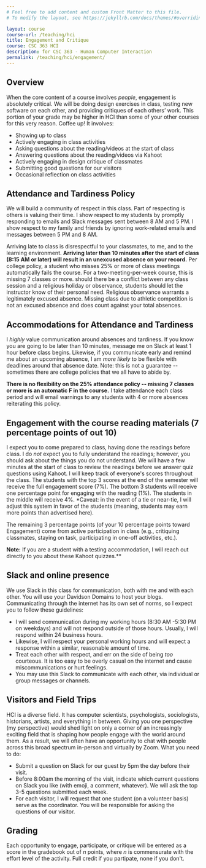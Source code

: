 ```yaml
---
# Feel free to add content and custom Front Matter to this file.
# To modify the layout, see https://jekyllrb.com/docs/themes/#overriding-theme-defaults

layout: course
course-url: /teaching/hci
title: Engagement and Critique
course: CSC 363 HCI
description: for CSC 363 - Human Computer Interaction
permalink: /teaching/hci/engagement/
---
```

## Overview 
When the core content of a course involves *people*, engagement is absolutely critical. We will be doing design exercises in class, testing new software on each other, and providing critiques of each others’ work. This portion of your grade may be higher in HCI than some of your other courses for this very reason. Coffee up! It involves:
* Showing up to class
* Actively engaging in class activities
* Asking questions about the reading/videos at the start of class
* Answering questions about the reading/videos via Kahoot
* Actively engaging in design critique of classmates
* Submitting good questions for our visitors
* Occasional reflection on class activities

## Attendance and Tardiness Policy
We will build a community of respect in this class. Part of respecting is others is valuing their time. I show respect to my students by promptly responding to emails and Slack messages sent between 8 AM and 5 PM. I show respect to my family and friends by ignoring work-related emails and messages between 5 PM and 8 AM.

Arriving late to class is disrespectful to your classmates, to me, and to the learning environment. **Arriving later than 10 minutes after the start of class (8:15 AM or later) will result in an unexcused
absence on your record.** Per college policy, a student who misses 25% or more of class meetings automatically fails the course. For a two-meeting-per-week course, this is missing 7 classes or more. 
should there be a conflict between any class session and a religious holiday or observance, students should let the instructor know of their personal need. Religious observance warrants a legitimately excused absence. Missing class due to athletic competition is not an excused absence and does count against your total absences.

## Accommodations for Attendance and Tardiness
I *highly* value communication around absences and tardiness. If you know you are going to be later than 10 minutes, message me on Slack at least 1 hour before class begins. Likewise, if you communicate early
and remind me about an upcoming absence, I am *more likely* to be flexible with deadlines around that absence date. Note: this is not a guarantee -- sometimes there are college policies that we all have to abide by. 

**There is no flexibility on the 25% attendance policy -- missing 7 classes or more is an automatic F in the course.** I take attendance each class period and will email warnings to any students with 4 or more absences reiterating this policy.

## Engagement with the course reading materials (7 percentage points of out 10)

I expect you to come prepared to class, having done the readings before class. I do *not* expect you
to fully understand the readings; however, you should ask about the things you do not understand. 
We will have a few minutes at the start of class to review the readings before we answer quiz questions
using Kahoot. I will keep track of everyone's scores throughout the class. The students with the top 3 scores at the end of the semester will receive the full engagement score (7%). The bottom 3 students will
receive one percentage point for engaging with the reading (1%). The students in the middle will receive 4%. *Caveat: in the event of a tie or near-tie, I will adjust this system in favor of the students (meaning, students may earn more points than advertised here).

The remaining 3 percentage points (of your 10 percentage points toward Engagement) come from active
participation in class (e.g., critiquing classmates, staying on task, participating in one-off activities, etc.).

**Note:** If you are a student with a testing accommodation, I will reach out directly to you
about these Kahoot quizzes.**

## Slack and online presence
We use Slack in this class for communication, both with me and with each other. You will use your 
Davidson Domains to host your blogs. Communicating through the internet has its own set of norms,
so I expect you to follow these guidelines:
* I will send communication during my working hours (8:30 AM -5:30 PM on weekdays) and will not respond outside of those hours. Usually, I will respond within 24 business hours.
* Likewise, I will respect your personal working hours and will expect a response within a similar, reasonable amount of time.
* Treat each other with respect, and err on the side of being *too* courteous. It is too easy to be overly 
casual on the internet and cause miscommunications or hurt feelings.
* You may use this Slack to communicate with each other, via individual or group messages or channels. 

## Visitors and Field Trips
HCI is a diverse field. It has computer scientists, psychologists, sociologists, historians, artists, and everything in between. Giving you one perspective (my perspective) would shed light on only a corner of an increasingly exciting field that is shaping how people engage with the world around them. As a result, we will often have an opportunity to chat with people across this broad spectrum in-person and virtually by Zoom. What you need to do:

* Submit a question on Slack for our guest by 5pm the day before their visit.
* Before 8:00am the morning of the visit, indicate which current questions on Slack you like (with emoji, a comment, whatever). We will ask the top 3-5 questions submitted each week.
* For each visitor, I will request that one student (on a volunteer basis) serve as the coordinator. You will be responsible for asking the questions of our visitor.

## Grading

Each opportunity to engage, participate, or critique will be entered as a score in the gradebook out of *n* points, where *n* is commensurate with the effort level of the activity. Full credit if you partipate, none if you don't.